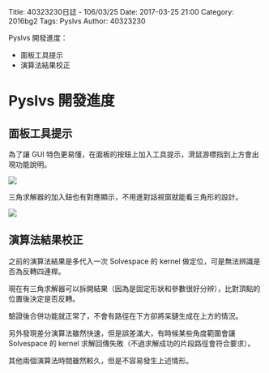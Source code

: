 Title: 40323230日誌 - 106/03/25
Date: 2017-03-25 21:00
Category: 2016bg2
Tags: Pyslvs
Author: 40323230

Pyslvs 開發進度：

* 面板工具提示
* 演算法結果校正

<!-- PELICAN_END_SUMMARY -->

Pyslvs 開發進度
===

面板工具提示
---

為了讓 GUI 特色更易懂，在面板的按鈕上加入工具提示，滑鼠游標指到上方會出現功能說明。

![](https://raw.githubusercontent.com/coursemdetw/project_site_files/gh-pages/files/2016spring/g2/Python_solvespace/0325_01.png)

三角求解器的加入鈕也有對應顯示，不用進對話視窗就能看三角形的設計。

![](https://raw.githubusercontent.com/coursemdetw/project_site_files/gh-pages/files/2016spring/g2/Python_solvespace/0325_02.png)

演算法結果校正
---

之前的演算法結果是多代入一次 Solvespace 的 kernel 做定位，可是無法辨識是否為反轉四連桿。

現在有三角求解器可以拆開結果（因為是固定形狀和參數很好分辨），比對頂點的位置後決定是否反轉。

驗證後合併功能就正常了，不會有路徑在下方卻將呆鏈生成在上方的情況。

另外發現差分演算法雖然快速，但是誤差滿大，有時候某些角度範圍會讓 Solvespace 的 kernel 求解回傳失敗（不過求解成功的片段路徑會符合要求）。

其他兩個演算法時間雖然較久，但是不容易發生上述情形。
